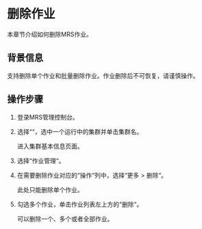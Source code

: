 # 删除作业<a name="ZH-CN_TOPIC_0043401194"></a>

本章节介绍如何删除MRS作业。

## 背景信息<a name="section29947064133513"></a>

支持删除单个作业和批量删除作业。作业删除后不可恢复，请谨慎操作。

## 操作步骤<a name="section56000805133534"></a>

1.  登录MRS管理控制台。
2.  选择““，选中一个运行中的集群并单击集群名。

    进入集群基本信息页面。

3.  选择“作业管理“。
4.  在需要删除作业对应的“操作“列中，选择“更多 \> 删除“。

    此处只能删除单个作业。

5.  勾选多个作业，单击作业列表左上方的“删除“。

    可以删除一个、多个或者全部作业。


